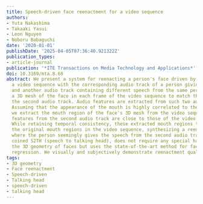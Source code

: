 ```yaml
---
title: Speech-driven face reenactment for a video sequence
authors:
- Yuta Nakashima
- Takaaki Yasui
- Leon Nguyen
- Noboru Babaguchi
date: '2020-01-01'
publishDate: '2025-04-05T07:36:40.921322Z'
publication_types:
- article-journal
publication: '*ITE Transactions on Media Technology and Applications*'
doi: 10.3169/mta.8.60
abstract: We present a system for reenacting a person's face driven by speech. Given
  a video sequence with the corresponding audio track of a person giving a speech
  and another audio track containing different speech from the same person, we reconstruct
  a 3D mesh of the face in each frame of the video sequence to match the speech in
  the second audio track. Audio features are extracted from such two audio tracks.
  Assuming that the appearance of the mouth is highly correlated to these speech features,
  we extract the mouth region of the face's 3D mesh from the video sequence when speech
  features from the second audio track are close to those of the video's audio track.
  While retaining temporal consistency, these extracted mouth regions then replace
  the original mouth regions in the video sequence, synthesizing a reenactment video
  where the person seemingly gives the speech from the second audio track. Our system,
  coined S2TH (speech to talking head), does not require any special hardware to capture
  the 3D geometry of faces but uses the state-of-the-art method for facial geometry
  regression. We visually and subjectively demonstrate reenactment quality.
tags:
- 3D geometry
- Face reenactment
- Speech-driven
- Talking head
- speech-driven
- talking head
---
```

